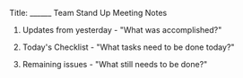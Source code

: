 Title: ______ Team Stand Up Meeting Notes

1. Updates from yesterday - "What was accomplished?"






2. Today's Checklist - "What tasks need to be done today?"





 
3. Remaining issues - "What still needs to be done?"
